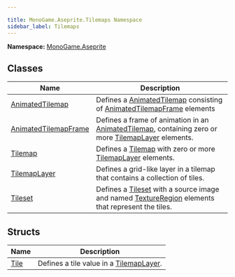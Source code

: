 ```yaml
---

title: MonoGame.Aseprite.Tilemaps Namespace
sidebar_label: Tilemaps
---
```

**Namespace:** [MonoGame.Aseprite](../)  

## Classes

| Name                                                  | Description                                                                                                                                             |
| ----------------------------------------------------- | ------------------------------------------------------------------------------------------------------------------------------------------------------- |
| [AnimatedTilemap](AnimatedTilemap/)           | Defines a [AnimatedTilemap](AnimatedTilemap/) consisting of [AnimatedTilemapFrame](AnimatedTilemapFrame/) elements                      |
| [AnimatedTilemapFrame](AnimatedTilemapFrame/) | Defines a frame of animation in an [AnimatedTilemap](AnimatedTilemap/), containing zero or more [TilemapLayer](TilemapLayer/) elements. |
| [Tilemap](Tilemap/)                           | Defines a [Tilemap](Tilemap/) with zero or more [TilemapLayer](TilemapLayer/) elements.                                                 |
| [TilemapLayer](TilemapLayer/)                 | Defines a grid\-like layer in a tilemap that contains a collection of tiles.                                                                            |
| [Tileset](Tileset/)                           | Defines a [Tileset](Tileset/) with a source image and named [TextureRegion](../TextureRegion/) elements that  represent  the tiles.     |

## Structs

| Name                  | Description                                                      |
| --------------------- | ---------------------------------------------------------------- |
| [Tile](Tile/) | Defines a tile value in a [TilemapLayer](TilemapLayer/). |


